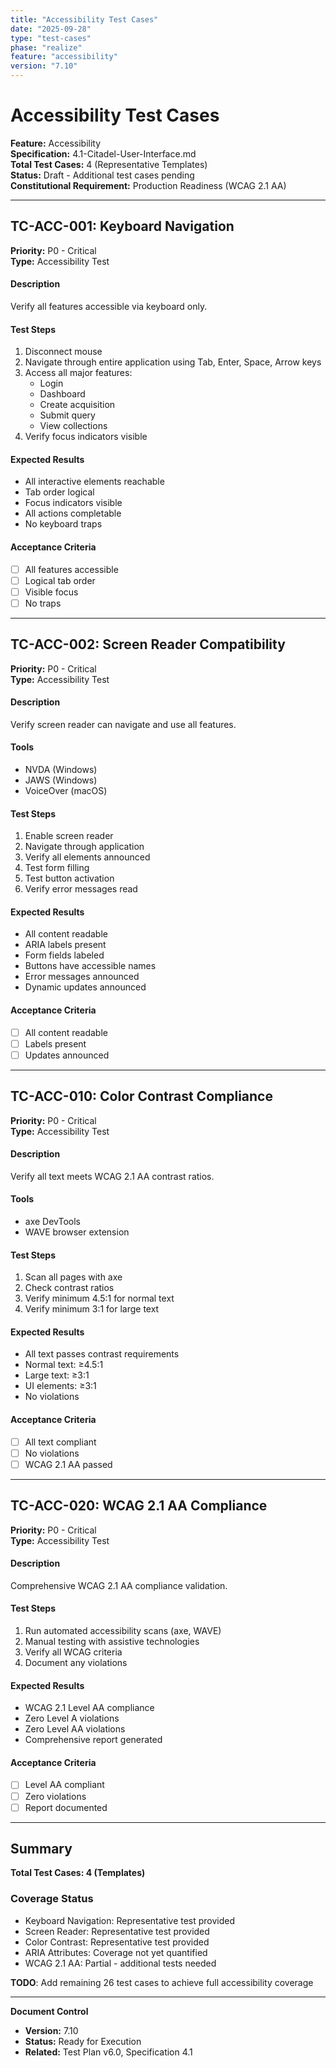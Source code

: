 ```yaml
---
title: "Accessibility Test Cases"
date: "2025-09-28"
type: "test-cases"
phase: "realize"
feature: "accessibility"
version: "7.10"
---
```


# Accessibility Test Cases

**Feature:** Accessibility  
**Specification:** 4.1-Citadel-User-Interface.md  
**Total Test Cases:** 4 (Representative Templates)  
**Status:** Draft - Additional test cases pending  
**Constitutional Requirement:** Production Readiness (WCAG 2.1 AA)

---

## TC-ACC-001: Keyboard Navigation

**Priority:** P0 - Critical  
**Type:** Accessibility Test  

#### Description
Verify all features accessible via keyboard only.

#### Test Steps
1. Disconnect mouse
2. Navigate through entire application using Tab, Enter, Space, Arrow keys
3. Access all major features:
   - Login
   - Dashboard
   - Create acquisition
   - Submit query
   - View collections
4. Verify focus indicators visible

#### Expected Results
- All interactive elements reachable
- Tab order logical
- Focus indicators visible
- All actions completable
- No keyboard traps

#### Acceptance Criteria
- [ ] All features accessible
- [ ] Logical tab order
- [ ] Visible focus
- [ ] No traps

---

## TC-ACC-002: Screen Reader Compatibility

**Priority:** P0 - Critical  
**Type:** Accessibility Test  

#### Description
Verify screen reader can navigate and use all features.

#### Tools
- NVDA (Windows)
- JAWS (Windows)
- VoiceOver (macOS)

#### Test Steps
1. Enable screen reader
2. Navigate through application
3. Verify all elements announced
4. Test form filling
5. Test button activation
6. Verify error messages read

#### Expected Results
- All content readable
- ARIA labels present
- Form fields labeled
- Buttons have accessible names
- Error messages announced
- Dynamic updates announced

#### Acceptance Criteria
- [ ] All content readable
- [ ] Labels present
- [ ] Updates announced

---

## TC-ACC-010: Color Contrast Compliance

**Priority:** P0 - Critical  
**Type:** Accessibility Test  

#### Description
Verify all text meets WCAG 2.1 AA contrast ratios.

#### Tools
- axe DevTools
- WAVE browser extension

#### Test Steps
1. Scan all pages with axe
2. Check contrast ratios
3. Verify minimum 4.5:1 for normal text
4. Verify minimum 3:1 for large text

#### Expected Results
- All text passes contrast requirements
- Normal text: ≥4.5:1
- Large text: ≥3:1
- UI elements: ≥3:1
- No violations

#### Acceptance Criteria
- [ ] All text compliant
- [ ] No violations
- [ ] WCAG 2.1 AA passed

---

## TC-ACC-020: WCAG 2.1 AA Compliance

**Priority:** P0 - Critical  
**Type:** Accessibility Test  

#### Description
Comprehensive WCAG 2.1 AA compliance validation.

#### Test Steps
1. Run automated accessibility scans (axe, WAVE)
2. Manual testing with assistive technologies
3. Verify all WCAG criteria
4. Document any violations

#### Expected Results
- WCAG 2.1 Level AA compliance
- Zero Level A violations
- Zero Level AA violations
- Comprehensive report generated

#### Acceptance Criteria
- [ ] Level AA compliant
- [ ] Zero violations
- [ ] Report documented

---

## Summary

**Total Test Cases: 4 (Templates)**

### Coverage Status
- Keyboard Navigation: Representative test provided
- Screen Reader: Representative test provided
- Color Contrast: Representative test provided
- ARIA Attributes: Coverage not yet quantified
- WCAG 2.1 AA: Partial - additional tests needed

**TODO**: Add remaining 26 test cases to achieve full accessibility coverage

---

**Document Control**
- **Version:** 7.10
- **Status:** Ready for Execution
- **Related:** Test Plan v6.0, Specification 4.1

